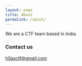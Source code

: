 ```yaml
---
layout: page
title: About
permalink: /about/
---
```


We are a CTF team based in India.
### Contact us

[h0axctf@gmail.com](mailto:h0axctf@gmail.com)
